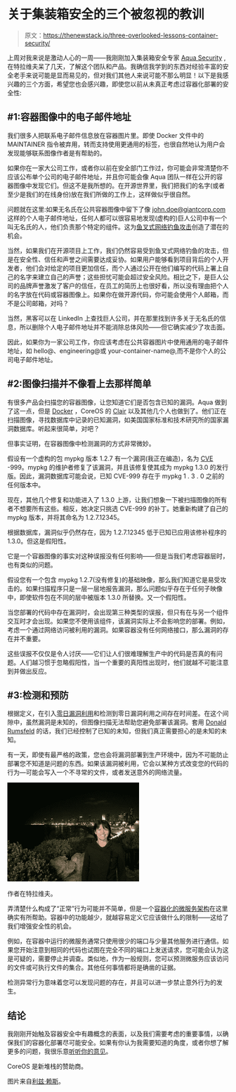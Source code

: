 # 关于集装箱安全的三个被忽视的教训

> 原文：<https://thenewstack.io/three-overlooked-lessons-container-security/>

上周对我来说是激动人心的一周——我刚刚加入集装箱安全专家 [Aqua Security](http://aquasec.com) ,在特拉维夫呆了几天，了解这个团队和产品。我确信我学到的东西对经验丰富的安全老手来说可能是显而易见的，但对我们其他人来说可能不那么明显！以下是我感兴趣的三个方面，希望您也会感兴趣，即使您以前从未真正考虑过容器化部署的安全性:

## #1:容器图像中的电子邮件地址

我们很多人把联系电子邮件信息放在容器图片里。即使 Docker 文件中的 MAINTAINER 指令被弃用，转而支持使用更通用的标签，也很自然地认为用户会发现能够联系图像作者是有帮助的。

如果你在一家大公司工作，或者你以前在安全部门工作过，你可能会非常清楚你不应该公布单个公司的电子邮件地址，并且你可能会像 Aqua 团队一样在公开的容器图像中发现它们。但这不是我所想的。在开源世界里，我们把我们的名字(或者至少是我们的在线身份)放在我们所做的工作上，这样做似乎很自然。

问题就在这里:如果无名氏在公共容器图像中留下了像 john.doe@giantcorp.com 这样的个人电子邮件地址，任何人都可以很容易地发现(虚构的)巨人公司中有一个叫无名氏的人，他们负责那个特定的组件。这为[鱼叉式网络钓鱼攻击](https://en.wikipedia.org/wiki/Phishing#Spear_phishing)创造了潜在的机会。

当然，如果我们在开源项目上工作，我们仍然容易受到鱼叉式网络钓鱼的攻击，但是在安全性、信任和声誉之间需要达成妥协。如果用户能够看到项目背后的个人开发者，他们会对给定的项目更加信任，而个人通过公开在他们编写的代码上署上自己的名字来建立自己的声誉；这些担忧可能会超过安全风险。相比之下，是巨人公司的品牌声誉激发了客户的信任，在员工的简历上也很好看，所以没有理由把个人的名字放在代码或容器图像上。如果你在做开源代码，你可能会使用个人邮箱，而不是公司邮箱，对吗？

当然，黑客可以在 LinkedIn 上查找巨人公司，并在那里找到许多关于无名氏的信息，所以删除个人电子邮件地址并不能消除总体风险——但它确实减少了攻击面。

因此，如果你为一家公司工作，你应该考虑在公共容器图片中使用通用的电子邮件地址，如 hello@、engineering@或 your-container-name@,而不是你个人的公司电子邮件地址。

## #2:图像扫描并不像看上去那样简单

有很多产品会扫描您的容器图像，让您知道它们是否包含已知的漏洞。Aqua 做到了这一点，但是 [Docker](https://docs.docker.com/docker-cloud/builds/image-scan/) ，CoreOS 的 [Clair](https://coreos.com/blog/clair-v1.html) 以及其他几个人也做到了。他们正在扫描图像，寻找数据库中记录的已知漏洞，如美国国家标准和技术研究所的国家漏洞数据库。听起来很简单，对吧？

但事实证明，在容器图像中检测漏洞的方式非常微妙。

假设有一个虚构的包 mypkg 版本 1.2.7 有一个漏洞(我正在编造)，名为 [CVE](http://cve.mitre.org) -999。mypkg 的维护者修复了该漏洞，并且该修复使其成为 mypkg 1.3.0 的发行版。因此，漏洞数据库可能会说，已知 CVE-999 存在于 mypkg 1 . 3 . 0 之前的任何版本中。

现在，其他几个修复和功能进入了 1.3.0 上游，让我们想象一下被扫描图像的所有者不想要所有这些。相反，她决定只挑选 CVE-999 的补丁。她重新构建了自己的 mypkg 版本，并将其命名为 1.2.7.12345。

根据数据库，漏洞似乎仍然存在，因为 1.2.7.12345 低于已知已应用该修补程序的 1.3.0。但这是假阳性。

它是一个容器图像的事实对这种误报没有任何影响——但是当我们考虑容器层时，也有类似的问题。

假设您有一个包含 mypkg 1.2.7(没有修复)的基础映像，那么我们知道它是易受攻击的。如果扫描程序只是一层一层地报告漏洞，那么问题似乎存在于任何子映像中，即使软件包在不同的层中被版本 1.3.0 所替换。又一个假阳性。

当您部署的代码中存在漏洞时，会出现第三种类型的误报，但只有在与另一个组件交互时才会出现。如果您不使用该组件，该漏洞实际上不会影响您的部署。例如，考虑一个通过网络访问被利用的漏洞。如果容器没有任何网络接口，那么漏洞的存在并不重要。

这些误报不仅仅是令人讨厌——它们让人们很难理解生产中的代码是否真的有问题。人们越习惯于忽略假阳性，当一个重要的真阳性出现时，他们就越不可能注意到并做出反应。

## #3:检测和预防

根据定义，在引入[零日漏洞利用](https://en.wikipedia.org/wiki/Zero-day_(computing))和检测到零日漏洞利用之间存在时间差。在这个间隙中，虽然漏洞是未知的，但图像扫描无法帮助您避免部署该漏洞。套用 [Donald Rumsfeld](https://en.wikipedia.org/wiki/There_are_known_knowns) 的话，我们已经控制了已知的未知，但我们真正需要担心的是未知的未知。

有一天，即使有最严格的政策，您也会将漏洞部署到生产环境中，因为不可能防止部署您不知道是问题的东西。如果该漏洞被利用，它会以某种方式改变您的代码的行为—可能会写入一个不寻常的文件，或者发送意外的网络流量。

![](img/81bf6271305dea9f1d219e051146a800.png)

作者在特拉维夫。

弄清楚什么构成了“正常”行为可能并不简单，但是一个[容器化的微服务架构](/category/microservices/)在这里确实有所帮助。容器中的功能越少，就越容易定义它应该做什么的限制——这给了我们增强安全性的机会。

例如，在容器中运行的微服务通常只使用很少的端口与少量其他服务进行通信。如果您开始注意到相同的代码也试图在完全不同的端口上发送请求，您可能会认为这是可疑的，需要停止并调查。类似地，作为一般规则，您可以预测微服务应该访问的文件或可执行文件的集合。其他任何事情都将是确凿的证据。

检测异常行为意味着您可以发现问题的存在，并且可以进一步禁止意外行为的发生。

## 结论

我刚刚开始触及容器安全中有趣概念的表面，以及我们需要考虑的重要事情，以确保我们的容器化部署尽可能安全。如果有你认为我需要知道的角度，或者你想了解更多的问题，我很乐意[听听你的意见](https://twitter.com/lizrice)。

CoreOS 是新堆栈的赞助商。

图片来自[利兹·赖斯](http://www.lizrice.com/)。

<svg xmlns:xlink="http://www.w3.org/1999/xlink" viewBox="0 0 68 31" version="1.1"><title>Group</title> <desc>Created with Sketch.</desc></svg>